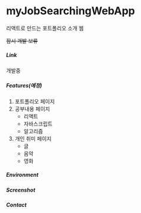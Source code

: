 # myJobSearchingWebApp

리액트로 만드는 포트폴리오 소개 웹

~~잠시 개발 보류~~

##### Link

개발중



##### Features(예정)

1. 포트폴리오 페이지
2. 공부내용 페이지
   - 리액트
   - 자바스크립트
   - 알고리즘
3. 개인 취미 페이지
   - 글
   - 음악
   - 영화



##### Environment



##### Screenshot



##### Contact

